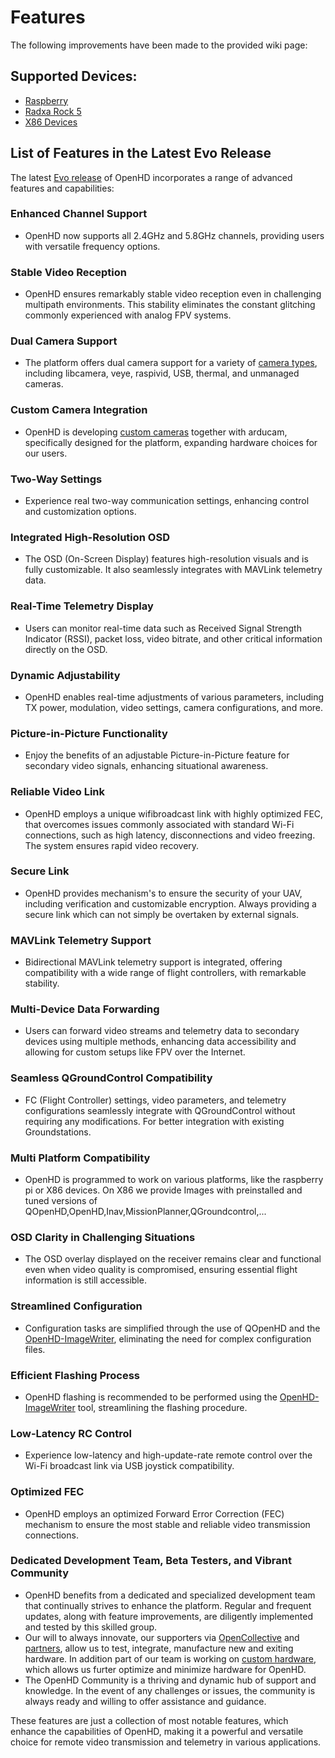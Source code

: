 # Features

The following improvements have been made to the provided wiki page:

## Supported Devices:

* [Raspberry](../hardware/raspberry.md)
* [Radxa Rock 5](../hardware/radxa.md)
* [X86 Devices](../hardware/X86.md)

## List of Features in the Latest Evo Release

The latest [Evo release](https://github.com/OpenHD/OpenHD/releases) of OpenHD incorporates a range of advanced features and capabilities:

### Enhanced Channel Support
* OpenHD now supports all 2.4GHz and 5.8GHz channels, providing users with versatile frequency options.

### Stable Video Reception
* OpenHD ensures remarkably stable video reception even in challenging multipath environments. This stability eliminates the constant glitching commonly experienced with analog FPV systems.

### Dual Camera Support
* The platform offers dual camera support for a variety of [camera types](../hardware/cameras.md), including libcamera, veye, raspivid, USB, thermal, and unmanaged cameras.

### Custom Camera Integration
* OpenHD is developing [custom cameras](https://www.arducam.com/openhd/) together with arducam, specifically designed for the platform, expanding hardware choices for our users.

### Two-Way Settings
* Experience real two-way communication settings, enhancing control and customization options.

### Integrated High-Resolution OSD
* The OSD (On-Screen Display) features high-resolution visuals and is fully customizable. It also seamlessly integrates with MAVLink telemetry data.

### Real-Time Telemetry Display
* Users can monitor real-time data such as Received Signal Strength Indicator (RSSI), packet loss, video bitrate, and other critical information directly on the OSD.

### Dynamic Adjustability
* OpenHD enables real-time adjustments of various parameters, including TX power, modulation, video settings, camera configurations, and more.

### Picture-in-Picture Functionality
* Enjoy the benefits of an adjustable Picture-in-Picture feature for secondary video signals, enhancing situational awareness.

### Reliable Video Link
* OpenHD employs a unique wifibroadcast link with highly optimized FEC, that overcomes issues commonly associated with standard Wi-Fi connections, such as high latency, disconnections and video freezing. The system ensures rapid video recovery.

### Secure Link
* OpenHD provides mechanism's to ensure the security of your UAV, including verification and customizable encryption. Always providing a secure link which can not simply be overtaken by external signals. 

### MAVLink Telemetry Support
* Bidirectional MAVLink telemetry support is integrated, offering compatibility with a wide range of flight controllers, with remarkable stability.

### Multi-Device Data Forwarding
* Users can forward video streams and telemetry data to secondary devices using multiple methods, enhancing data accessibility and allowing for custom setups like FPV over the Internet.

### Seamless QGroundControl Compatibility
* FC (Flight Controller) settings, video parameters, and telemetry configurations seamlessly integrate with QGroundControl without requiring any modifications. For better integration with existing Groundstations.

### Multi Platform Compatibility
* OpenHD is programmed to work on various platforms, like the raspberry pi or X86 devices. On X86 we provide Images with preinstalled and tuned versions of QOpenHD,OpenHD,Inav,MissionPlanner,QGroundcontrol,...

### OSD Clarity in Challenging Situations
* The OSD overlay displayed on the receiver remains clear and functional even when video quality is compromised, ensuring essential flight information is still accessible.

### Streamlined Configuration
* Configuration tasks are simplified through the use of QOpenHD and the [OpenHD-ImageWriter](https://openhdfpv.org/downloads/), eliminating the need for complex configuration files.

### Efficient Flashing Process
* OpenHD flashing is recommended to be performed using the [OpenHD-ImageWriter](https://openhdfpv.org/downloads/) tool, streamlining the flashing procedure.

### Low-Latency RC Control
* Experience low-latency and high-update-rate remote control over the Wi-Fi broadcast link via USB joystick compatibility.

### Optimized FEC
* OpenHD employs an optimized Forward Error Correction (FEC) mechanism to ensure the most stable and reliable video transmission connections.

### Dedicated Development Team, Beta Testers, and Vibrant Community

* OpenHD benefits from a dedicated and specialized development team that continually strives to enhance the platform. Regular and frequent updates, along with feature improvements, are diligently implemented and tested by this skilled group.
* Our will to always innovate, our supporters via [OpenCollective](https://opencollective.com/openhd) and [partners](https://openhdfpv.org/partners/), allow us to test, integrate, manufacture new and exiting hardware. In addition part of our team is working on [custom hardware](https://www.patreon.com/OpenHD), which allows us furter optimize and minimize hardware for OpenHD.
* The OpenHD Community is a thriving and dynamic hub of support and knowledge. In the event of any challenges or issues, the community is always ready and willing to offer assistance and guidance.

These features are just a collection of most notable features, which enhance the capabilities of OpenHD, making it a powerful and versatile choice for remote video transmission and telemetry in various applications.
